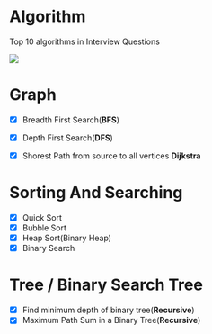 # Algorithm

Top 10 algorithms in Interview Questions

![](https://ws3.sinaimg.cn/large/006tNc79gy1fl3nqbhr5xj30qo0go0vt.jpg)

# Graph
- [x] Breadth First Search(**BFS**)
- [x] Depth First Search(**DFS**)
- [x] Shorest Path from source to all vertices **Dijkstra**


# Sorting And Searching
- [x] Quick Sort
- [x] Bubble Sort
- [x] Heap Sort(Binary Heap)
- [x] Binary Search

# Tree / Binary Search Tree
- [x] Find minimum depth of binary tree(**Recursive**)
- [x] Maximum Path Sum in a Binary Tree(**Recursive**)
